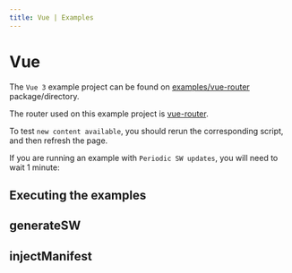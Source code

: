 ```yaml
---
title: Vue | Examples
---
```


# Vue

The `Vue 3` example project can be found on [examples/vue-router](https://github.com/vite-pwa/vite-plugin-pwa/tree/main/examples/vue-router) package/directory.

The router used on this example project is [vue-router](https://next.router.vuejs.org/).

To test `new content available`, you should rerun the corresponding script, and then refresh the page.

If you are running an example with `Periodic SW updates`, you will need to wait 1 minute:
<HeuristicWorkboxWindow />

## Executing the examples

<RunExamples />

## generateSW

<ExamplesGenerateSW />

## injectManifest

<ExamplesInjectManifest />
